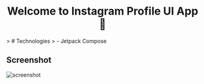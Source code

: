 <h1 align="center">Welcome to Instagram Profile UI App👋</h1>
> # Technologies
> - Jetpack Compose

## Screenshot
![screenshot](https://github.com/DaDaDaTheoryNow/Instagram-Profile-UI/assets/105795587/bfcb330b-9204-4fc5-a51f-050ebee4a58f)

